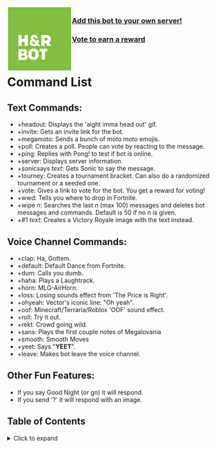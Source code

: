<img align="left" width="150" height="150" src="/images/H&RBotLogo.png">

### [Add this bot to your own server!](https://discord.com/api/oauth2/authorize?client_id=707642874766032916&permissions=8&scope=bot "Invite the Bot!")
### [Vote to earn a reward](https://top.gg/bot/707642874766032916/vote "VOTE NOW!")

<br />

# Command List
## Text Commands:
- +headout: Displays the 'aight imma head out' gif.
- +invite: Gets an invite link for the bot.
- +megamoto: Sends a bunch of moto moto emojis.
- +poll: Creates a poll. People can vote by reacting to the message.
- +ping: Replies with Pong! to test if bot is online.
- +server: Displays server information.
- +sonicsays *text*: Gets Sonic to say the message.
- +tourney: Creates a tournament bracket. Can also do a randomized tournament or a seeded one.
- +vote: Gives a link to vote for the bot. You get a reward for voting!
- +wwd: Tells you where to drop in Fortnite.
- +wipe *n*: Searches the last *n* (max 100) messages and deletes bot messages and commands. Default is 50 if no *n* is given.
- +#1 *text*: Creates a Victory Royale image with the text instead.

## Voice Channel Commands:
- +clap: Ha, Gottem.
- +default: Default Dance from Fortnite.
- +dum: Calls you dumb.
- +haha: Plays a Laughtrack.
- +horn: MLG-AirHorn.
- +loss: Losing sounds effect from 'The Price is Right'.
- +ohyeah: Vector's iconic line: "Oh yeah".
- +oof: Minecraft/Terraria/Roblox 'OOF' sound effect.
- +roll: Try it out.
- +rekt: Crowd going wild.
- +sans: Plays the first couple notes of Megalovania
- +smooth: Smooth Moves
- +yeet: Says "**YEET**".
- +leave: Makes bot leave the voice channel.

## Other Fun Features:
- If you say Good Night (or gn) it will respond.
- If you send '?' it will respond with an image.

## Table of Contents
<!-- ⛔️ MD-MAGIC-EXAMPLE:START (TOC:collapse=true&collapseText=Click to expand) -->
<details>
<summary>Click to expand</summary>

- [About](#about)
- [Install](#install)
- [Usage](#usage)
  * [API](#api)
  * [Configuration Options](#configuration-options)
- [CLI Usage](#cli-usage)
- [Transforms](#transforms)
  * [CODE](#code)
  * [REMOTE](#remote)
  * [TOC](#toc)
- [Running Async transforms](#running-async-transforms)
- [🔌 Third Party Plugins](#%F0%9F%94%8C-third-party-plugins)
- [Adding Custom Transforms](#adding-custom-transforms)
- [Plugin Example](#plugin-example)
- [Other usage examples](#other-usage-examples)
- [Custom Transform Demo](#custom-transform-demo)
- [Prior Art](#prior-art)
- [License](#license)

</details>
<!-- ⛔️ MD-MAGIC-EXAMPLE:END -->
